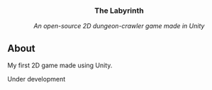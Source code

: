 <div align="center">
  <h3 align="center">The Labyrinth</h3>
  <p align="center">
    <i>An open-source 2D dungeon-crawler game made in Unity</i>
    <br />
  </p>
</div>

## About

My first 2D game made using Unity.

Under development

